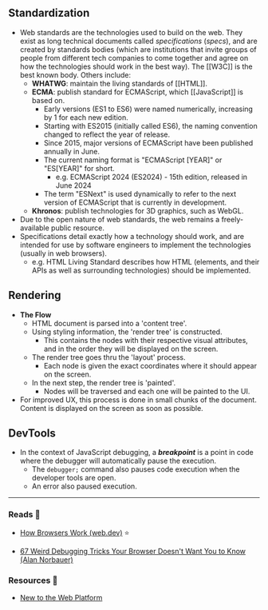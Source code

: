 ## Standardization

- Web standards are the technologies used to build on the web. They exist as long technical documents called *specifications* (*specs*), and are created by standards bodies (which are institutions that invite groups of people from different tech companies to come together and agree on how the technologies should work in the best way). The [[W3C]] is the best known body. Others include:
    - **WHATWG**: maintain the living standards of [[HTML]].
    - **ECMA**: publish standard for ECMAScript, which [[JavaScript]] is based on.
        - Early versions (ES1 to ES6) were named numerically, increasing by 1 for each new edition.
        - Starting with ES2015 (initially called ES6), the naming convention changed to reflect the year of release.
        - Since 2015, major versions of ECMAScript have been published annually in June.
        - The current naming format is "ECMAScript [YEAR]" or "ES[YEAR]" for short.
            - e.g. ECMAScript 2024 (ES2024) - 15th edition, released in June 2024
        - The term "ESNext" is used dynamically to refer to the next version of ECMAScript that is currently in development.
    - **Khronos**: publish technologies for 3D graphics, such as WebGL.
- Due to the open nature of web standards, the web remains a freely-available public resource.
- Specifications detail exactly how a technology should work, and are intended for use by software engineers to implement the technologies (usually in web browsers).
    - e.g. HTML Living Standard describes how HTML (elements, and their APIs as well as surrounding technologies) should be implemented.

## Rendering

- **The Flow**
    - HTML document is parsed into a 'content tree'.
    - Using styling information, the 'render tree' is constructed.
        - This contains the nodes with their respective visual attributes, and in the order they will be displayed on the screen.
    - The render tree goes thru the 'layout' process.
        - Each node is given the exact coordinates where it should appear on the screen.
    - In the next step, the render tree is 'painted'.
        - Nodes will be traversed and each one will be painted to the UI.
- For improved UX, this process is done in small chunks of the document. Content is displayed on the screen as soon as possible.

## DevTools

- In the context of JavaScript debugging, a **_breakpoint_** is a point in code where the debugger will automatically pause the execution.
    - The `debugger;` command also pauses code execution when the developer tools are open.
    - An error also paused execution.

---

### Reads 📄

- [How Browsers Work (web.dev)](https://web.dev/howbrowserswork/) ⭐

- [67 Weird Debugging Tricks Your Browser Doesn't Want You to Know (Alan Norbauer)](https://alan.norbauer.com/articles/browser-debugging-tricks)

### Resources 🧩

- [New to the Web Platform](https://web.dev/tags/new-to-the-web/)